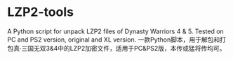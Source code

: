 # LZP2-tools
A Python script for unpack LZP2 files of Dynasty Warriors 4 &amp; 5. Tested on PC and PS2 version, original and XL version. 一款Python脚本，用于解包和打包真·三国无双3&amp;4中的LZP2加密文件，适用于PC&amp;PS2版，本传或猛将传均可。
